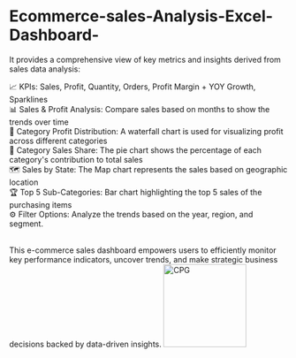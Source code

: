 # Ecommerce-sales-Analysis-Excel-Dashboard-
 It provides a comprehensive view of key metrics and insights derived from sales data analysis:

📈 KPIs: Sales, Profit, Quantity, Orders, Profit Margin + YOY Growth, Sparklines<br />
📊 Sales & Profit Analysis: Compare sales based on months to show the trends over time<br />
💸 Category Profit Distribution: A waterfall chart is used for visualizing profit across different categories<br />
🥧 Category Sales Share: The pie chart shows the percentage of each category's contribution to total sales<br />
🗺 Sales by State: The Map chart represents the sales based on geographic location<br />
🏆 Top 5 Sub-Categories: Bar chart highlighting the top 5 sales of the purchasing items <br />
⚙️ Filter Options: Analyze the trends based on the year, region, and segment.<br /><br />

This e-commerce sales dashboard empowers users to efficiently monitor key performance indicators, uncover trends, and make strategic business decisions backed by data-driven insights.
<img width="150" alt="CPG" src="Screenshot_Sales_DB">
